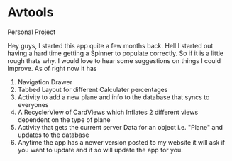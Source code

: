 # Avtools
Personal Project

  Hey guys, I started this app quite a few months back. Hell I started out having a hard time getting a Spinner to populate correctly. So if it is a little rough thats why.  I would love to hear some suggestions on things I could Improve. As of right now it has
  1. Navigation Drawer
  2. Tabbed Layout for different Calculater percentages
  3. Activity to add a new plane and info to the database that syncs to everyones
  4. A RecyclerView of CardViews which Inflates 2 different views dependent on the type of plane
  5. Activity that gets the current server Data for an object i.e. "Plane" and updates to the database
  6. Anytime the app has a newer version posted to my website it will ask if you want to update and if so will update the app for you.
